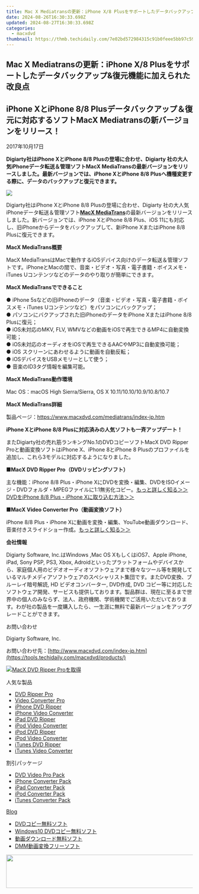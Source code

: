 ```yaml
---
title: Mac X Mediatransの更新：iPhone X/8 Plusをサポートしたデータバックアップ&復元機能に加えられた改良点
date: 2024-08-26T16:30:33.698Z
updated: 2024-08-27T16:30:33.698Z
categories:
  - macxdvd
thumbnail: https://thmb.techidaily.com/7e02bd572984315c91b0feee5bb97c59ecfef3acd51a935224f88b492a26dbad.jpg
---
```


## Mac X Mediatransの更新：iPhone X/8 Plusをサポートしたデータバックアップ&復元機能に加えられた改良点

## iPhone XとiPhone 8/8 Plusデータバックアップ＆復元に対応するソフトMacX Mediatransの新バージョンをリリース！

2017年10月17日

**Digiarty社はiPhone XとiPhone 8/8 Plusの登場に合わせ、Digiarty 社の大人気iPhoneデータ転送＆管理ソフトMacX MediaTransの最新バージョンをリリースしました。最新バージョンでは、iPhone XとiPhone 8/8 Plusへ機種変更する際に、データのバックアップと復元できます。**

![](https://www.macxdvd.com/press-room/image/macx-dvd-ripper-pro-upgrade-2017-jp.jpg)

Digiarty社はiPhone XとiPhone 8/8 Plusの登場に合わせ、Digiarty 社の大人気iPhoneデータ転送＆管理ソフト[**MacX MediaTrans**](https://tools.techidaily.com/macxdvd/products/)の最新バージョンをリリースしました。新バージョンでは、iPhone XとiPhone 8/8 Plus、iOS 11にも対応し、旧iPhoneからデータをバックアップして、新iPhone XまたはiPhone 8/8 Plusに復元できます。

**MacX MediaTrans概要**

 MacX MediaTransはMacで動作するiOSデバイス向けのデータ転送＆管理ソフトです。iPhoneとMacの間で、音楽・ビデオ・写真・電子書籍・ボイスメモ・iTunes Uコンテンツなどのデータのやり取りが簡単にできます。

**MacX MediaTransでできること**

 ● iPhone 5sなどの旧iPhoneのデータ（音楽・ビデオ・写真・電子書籍・ボイスメモ・iTunes Uコンテンツなど）をパソコンにバックアップ；  
 ● パソコンにバクアップされた旧iPhoneのデータをiPhone XまたはiPhone 8/8 Plusに復元；  
 ● iOS未対応のMKV, FLV, WMVなどの動画をiOSで再生できるMP4に自動変換可能；  
 ● iOS未対応のオーディオをiOSで再生できるAACやMP3に自動変換可能；  
 ● iOS スクリーンにあわせるように動画を自動反転；  
 ● iOSデバイスをUSBメモリーとして使う；  
 ● 音楽のID3タグ情報を編集可能。 

**MacX MediaTrans動作環境**

Mac OS：macOS High Sierra/Sierra, OS X 10.11/10.10/10.9/10.8/10.7

**MacX MediaTrans詳細**

製品ページ：<https://www.macxdvd.com/mediatrans/index-jp.htm>

**iPhone XとiPhone 8/8 Plusに対応済みの人気ソフトも一斉アップデート！**

またDigiarty社の売れ筋ランキングNo.1のDVDコピーソフトMacX DVD Ripper Proと動画変換ソフトはiPhone X、iPhone 8とiPhone 8 Plusのプロファイルを追加し、これら3モデルに対応するようになりました。

**■MacX DVD Ripper Pro（DVDリッピングソフト）**

主な機能：iPhone 8/8 Plus・iPhone XにDVDを変換・編集、DVDをISOイメージ・DVDフォルダ・MPEGファイルに1:1無劣化コピー。[もっと詳しく知る＞＞](https://tools.techidaily.com/macxdvd/products/)  
[DVDをiPhone 8/8 Plus・iPhone Xに取り込む方法＞＞](https://tools.techidaily.com/macxdvd/products/)

**■MacX Video Converter Pro（動画変換ソフト）**

iPhone 8/8 Plus・iPhone Xに動画を変換・編集、YouTube動画ダウンロード、音楽付きスライドショー作成。[もっと詳しく知る＞＞](https://tools.techidaily.com/macxdvd/products/)

**会社情報**

Digiarty Software, Inc.はWindows ,Mac OS XもしくはiOS7、Apple iPhone, iPad, Sony PSP, PS3, Xbox, Adroidといったプラットフォームやデバイスから、家庭個人用のビデオオーディオソフトウェアまで様々なツール等を開発しているマルチメディアソフトウェアのスペシャリスト集団です。またDVD変換、ブルーレイ暗号解読, HD ビデオコンバーター, DVD作成, DVD コピー等に対応したソフトウェア開発、サービスも提供しております。製品群は、現在に至るまで世界中の個人のみならず、法人、政府機関、学術機関でご活用いただいております。わが社の製品を一度購入したら、一生涯に無料で最新バージョンをアップグレードことができます。

お問い合わせ

Digiarty Software, Inc.

お問い合わせ先：[http://www.macxdvd.com/index-jp.htm](https://tools.techidaily.com/macxdvd/products/) 

[![MacX DVD Ripper Proを取得](https://www.macxdvd.com/press-room/../banner/200-jp.png)](https://tools.techidaily.com/macxdvd/products/) 

人気な製品

* [DVD Ripper Pro](https://tools.techidaily.com/macxdvd/products/)
* [Video Converter Pro](https://tools.techidaily.com/macxdvd/products/)
* [iPhone DVD Ripper](https://tools.techidaily.com/macxdvd/products/)
* [iPhone Video Converter](https://tools.techidaily.com/macxdvd/products/)
* [iPad DVD Ripper](https://tools.techidaily.com/macxdvd/products/)
* [iPod Video Converter](https://tools.techidaily.com/macxdvd/products/)
* [iPod DVD Ripper](https://tools.techidaily.com/macxdvd/products/)
* [iPod Video Converter](https://tools.techidaily.com/macxdvd/products/)
* [iTunes DVD Ripper](https://tools.techidaily.com/macxdvd/products/)
* [iTunes Video Converter](https://tools.techidaily.com/macxdvd/products/)

割引パッケージ

* [DVD Video Pro Pack](https://tools.techidaily.com/macxdvd/products/)
* [iPhone Converter Pack](https://tools.techidaily.com/macxdvd/products/)
* [iPad Converter Pack](https://tools.techidaily.com/macxdvd/products/)
* [iPod Converter Pack](https://tools.techidaily.com/macxdvd/products/)
* [iTunes Converter Pack](https://tools.techidaily.com/macxdvd/products/)

[Blog](https://tools.techidaily.com/macxdvd/products/)

* [DVDコピー無料ソフト](https://tools.techidaily.com/macxdvd/products/)
* [Windows10 DVDコピー無料ソフト](https://tools.techidaily.com/macxdvd/products/)
* [動画ダウンロード無料ソフト](https://tools.techidaily.com/macxdvd/products/)
* [DMM動画変換フリーソフト](https://tools.techidaily.com/macxdvd/products/)

<ins class="adsbygoogle"
     style="display:block"
     data-ad-format="autorelaxed"
     data-ad-client="ca-pub-7571918770474297"
     data-ad-slot="1223367746"></ins>



<ins class="adsbygoogle"
     style="display:block"
     data-ad-client="ca-pub-7571918770474297"
     data-ad-slot="8358498916"
     data-ad-format="auto"
     data-full-width-responsive="true"></ins>



<!-- affiliate ads begin -->
<a href="https://vapordna.pxf.io/c/5597632/1494880/17238" target="_top" id="1494880"><img src="//a.impactradius-go.com/display-ad/17238-1494880" border="0" alt="" width="728" height="90"/></a><img height="0" width="0" src="https://imp.pxf.io/i/5597632/1494880/17238" style="position:absolute;visibility:hidden;" border="0" />
<!-- affiliate ads end -->